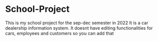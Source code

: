 # School-Project
This is my school project for the sep-dec semester in 2022
It is a car dealership information system.
It doesnt have editing functionalities for cars, employees and customers so you can add that
